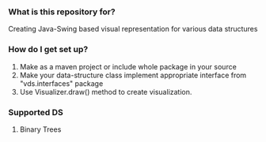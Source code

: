 ### What is this repository for? ###

Creating Java-Swing based visual representation for various data structures

### How do I get set up? ###

1. Make as a maven project or include whole package in your source
2. Make your data-structure class implement appropriate interface from "vds.interfaces" package
3. Use Visualizer.draw() method to create visualization.

### Supported DS ###

1. Binary Trees

